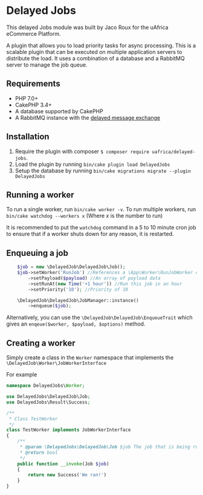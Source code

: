 Delayed Jobs
=================
This delayed Jobs module was built by Jaco Roux for the uAfrica eCommerce Platform.

A plugin that allows you to load priority tasks for async processing. 
This is a scalable plugin that can be executed on multiple application servers to 
distribute the load. It uses a combination of a database and a RabbitMQ server to manage
the job queue.

Requirements
------------

* PHP 7.0+
* CakePHP 3.4+
* A database supported by CakePHP
* A RabbitMQ instance with the [delayed message exchange](https://github.com/rabbitmq/rabbitmq-delayed-message-exchange)

Installation
------------

1. Require the plugin with composer `$ composer require uafrica/delayed-jobs`.
2. Load the plugin by running `bin/cake plugin load DelayedJobs`
3. Setup the database by running `bin/cake migrations migrate --plugin DelayedJobs`

Running a worker
----------------

To run a single worker, run `bin/cake worker -v`.
To run multiple workers, run `bin/cake watchdog --workers x` (Where _x_ is the number to run)

It is recommended to put the `watchdog` command in a 5 to 10 minute cron job to ensure 
that if a worker shuts down for any reason, it is restarted.  

Enqueuing a job
---------------

```php
    $job = new \DelayedJob\DelayedJob\Job();
    $job->setWorker('RunJob') //References a \App\Worker\RunJobWorker class
        ->setPayload($payload) //An array of payload data 
        ->setRunAt(new Time('+1 hour')) //Run this job in an hour
        ->setPriority('10'); //Priority of 10

    \DelayedJob\DelayedJob\JobManager::instance()
        ->enqueue($job);
```

Alternatively, you can use the `\DelayedJob\DelayedJob\EnqueueTrait` which gives an
`enqeue($worker, $payload, $options)` method.

Creating a worker
-----------------

Simply create a class in the `Worker` namespace that implements the `\DelayedJob\Worker\JobWorkerInterface`

For example

```php
namespace DelayedJobs\Worker;

use DelayedJobs\DelayedJob\Job;
use DelayedJobs\Result\Success;

/**
 * Class TestWorker
 */
class TestWorker implements JobWorkerInterface
{
    /**
     * @param \DelayedJobs\DelayedJob\Job $job The job that is being run.
     * @return bool
     */
    public function __invoke(Job $job)
    {
        return new Success('We ran!')
    }
}
```
